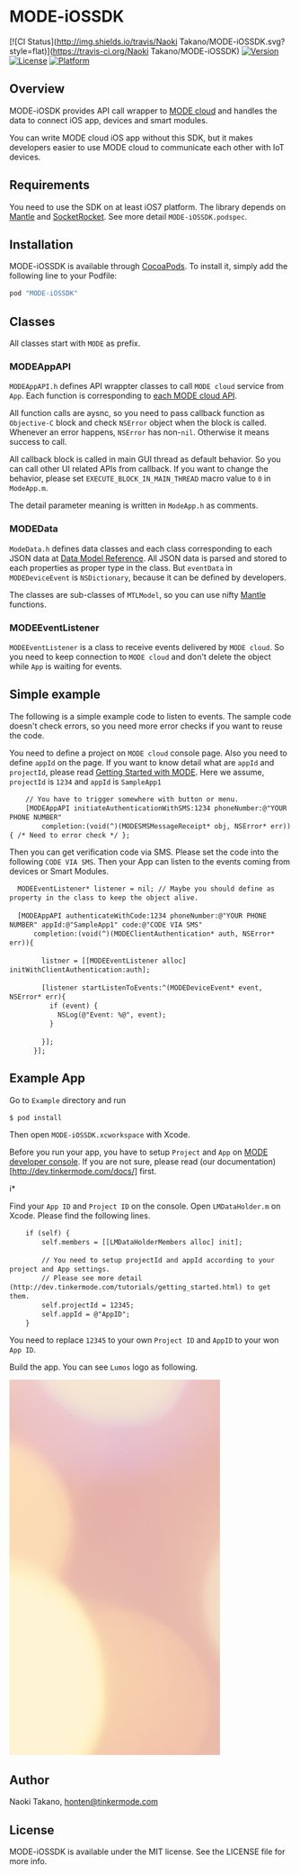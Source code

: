 # MODE-iOSSDK

[![CI Status](http://img.shields.io/travis/Naoki Takano/MODE-iOSSDK.svg?style=flat)](https://travis-ci.org/Naoki Takano/MODE-iOSSDK)
[![Version](https://img.shields.io/cocoapods/v/MODE-iOSSDK.svg?style=flat)](http://cocoapods.org/pods/MODE-iOSSDK)
[![License](https://img.shields.io/cocoapods/l/MODE-iOSSDK.svg?style=flat)](http://cocoapods.org/pods/MODE-iOSSDK)
[![Platform](https://img.shields.io/cocoapods/p/MODE-iOSSDK.svg?style=flat)](http://cocoapods.org/pods/MODE-iOSSDK)

## Overview
MODE-iOSDK provides API call wrapper to [MODE cloud](http://www.tinkermode.com) and handles the data to connect iOS app, devices and smart modules.

You can write MODE cloud iOS app without this SDK, but it makes developers easier to use MODE cloud to communicate each other with IoT devices.

## Requirements

You need to use the SDK on at least iOS7 platform. The library depends on [Mantle](https://github.com/Mantle/Mantle) and [SocketRocket](https://github.com/square/SocketRocket). See more detail `MODE-iOSSDK.podspec`.

## Installation

MODE-iOSSDK is available through [CocoaPods](http://cocoapods.org). To install
it, simply add the following line to your Podfile:

```ruby
pod "MODE-iOSSDK"
```

## Classes

All classes start with `MODE` as prefix.

### MODEAppAPI
`MODEAppAPI.h` defines API wrappter classes to call `MODE cloud` service from `App`. Each function is corresponding to [each MODE cloud API](http://dev.tinkermode.com/api/api_reference.html).

All function calls are aysnc, so you need to pass callback function as `Objective-C` block and check `NSError` object when the block is called. Whenever an error happens, `NSError` has non-`nil`. Otherwise it means success to call.

All callback block is called in main GUI thread as default behavior. So you can call other UI related APIs from callback. If you want to change the behavior, please set `EXECUTE_BLOCK_IN_MAIN_THREAD` macro value to `0` in `ModeApp.m`.

The detail parameter meaning is written in `ModeApp.h` as comments.

### MODEData
`ModeData.h` defines data classes and each class corresponding to each JSON data at [Data Model Reference](http://dev.tinkermode.com/api/model_reference.html). All JSON data is parsed and stored to each properties as proper type in the class.  But `eventData` in `MODEDeviceEvent` is `NSDictionary`, because it can be defined by developers.

The classes are sub-classes of `MTLModel`, so you can use nifty [Mantle](https://github.com/Mantle/Mantle) functions.

### MODEEventListener
`MODEEventListener` is a class to receive events delivered by `MODE cloud`. So you need to keep connection to `MODE cloud` and don't delete the object while `App` is waiting for events.


## Simple example

The following is a simple example code to listen to events. The sample code doesn't check errors, so you need more error checks if you want to reuse the code.

You need to define a project on `MODE cloud` console page. Also you need to define `appId` on the page. If you want to know detail what are `appId` and `projectId`, please read [Getting Started with MODE](http://dev.tinkermode.com/tutorials/getting_started.html). Here we assume, `projectId` is `1234` and `appId` is `SampleApp1`

~~~
    // You have to trigger somewhere with button or menu.
    [MODEAppAPI initiateAuthenticationWithSMS:1234 phoneNumber:@"YOUR PHONE NUMBER"
        completion:(void(^)(MODESMSMessageReceipt* obj, NSError* err)){ /* Need to error check */ };
~~~

Then you can get verification code via SMS. Please set the code into the following `CODE VIA SMS`. Then your App can listen to the events coming from devices or Smart Modules.

~~~
  MODEEventListener* listener = nil; // Maybe you should define as property in the class to keep the object alive.

  [MODEAppAPI authenticateWithCode:1234 phoneNumber:@"YOUR PHONE NUMBER" appId:@"SampleApp1" code:@"CODE VIA SMS"
      completion:(void(^)(MODEClientAuthentication* auth, NSError* err)){

        listner = [[MODEEventListener alloc] initWithClientAuthentication:auth]; 

        [listener startListenToEvents:^(MODEDeviceEvent* event, NSError* err){
          if (event) {
            NSLog(@"Event: %@", event);
          }

        }];
      }];
~~~

## Example App

Go to `Example` directory and run
~~~
$ pod install
~~~

Then open `MODE-iOSSDK.xcworkspace` with Xcode. 

Before you run your app, you have to setup `Project` and `App` on [MODE developer console](https://console.tinkermode.com/). If you are not sure, please read (our documentation)[http://dev.tinkermode.com/docs/] first.

i* 

Find your `App ID` and `Project ID` on the console. Open `LMDataHolder.m` on Xcode. Please find the following lines.

~~~
    if (self) {
        self.members = [[LMDataHolderMembers alloc] init];
        
        // You need to setup projectId and appId according to your project and App settings.
        // Please see more detail (http://dev.tinkermode.com/tutorials/getting_started.html) to get them.
        self.projectId = 12345;
        self.appId = @"AppID";
    }
~~~

You need to replace `12345` to your own `Project ID` and `AppID` to your won `App ID`.


Build the app. You can see `Lumos` logo as following.

![Lumos Logo](/Example/MODE-iOSSDK/Images.xcassets/Background.png)

## Author

Naoki Takano, honten@tinkermode.com

## License

MODE-iOSSDK is available under the MIT license. See the LICENSE file for more info.
